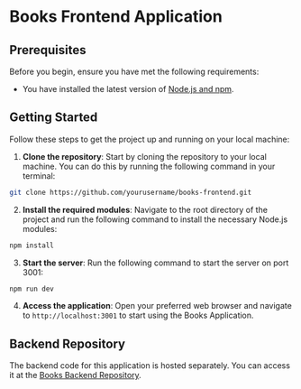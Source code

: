 # Books Frontend Application


## Prerequisites

Before you begin, ensure you have met the following requirements:

- You have installed the latest version of [Node.js and npm](https://nodejs.org/en/download/).


## Getting Started

Follow these steps to get the project up and running on your local machine:

1. **Clone the repository**: Start by cloning the repository to your local machine. You can do this by running the following command in your terminal:

```bash
git clone https://github.com/yourusername/books-frontend.git
```

2. **Install the required modules**: Navigate to the root directory of the project and run the following command to install the necessary Node.js modules:

```bash
npm install
```

3. **Start the server**: Run the following command to start the server on port 3001:

```bash
npm run dev
```

4. **Access the application**: Open your preferred web browser and navigate to `http://localhost:3001` to start using the Books Application.

## Backend Repository

The backend code for this application is hosted separately. You can access it at the [Books Backend Repository](https://github.com/numin123/books-backend).

